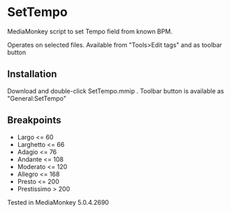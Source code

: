 # SetTempo
MediaMonkey script to set Tempo field from known BPM.

Operates on selected files. Available from "Tools>Edit tags" and as toolbar button

## Installation
Download and double-click SetTempo.mmip .
Toolbar button is available as "General:SetTempo"

## Breakpoints
- Largo <= 60
- Larghetto <= 66
- Adagio <= 76
- Andante <= 108
- Moderato <= 120
- Allegro <= 168
- Presto <= 200
- Prestissimo > 200

Tested in MediaMonkey 5.0.4.2690
